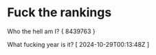# Fuck the rankings

Who the hell am I?
{ 8439763 }

What fucking year is it?
[ 2024-10-29T00:13:48Z ]
